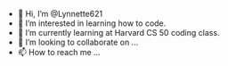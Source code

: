 - 👋 Hi, I’m @Lynnette621
- 👀 I’m interested in learning how to code.
- 🌱 I’m currently learning at Harvard CS 50 coding class.
- 💞️ I’m looking to collaborate on ...
- 📫 How to reach me ...

<!---
Lynnette621/Lynnette621 is a ✨ special ✨ repository because its `README.md` (this file) appears on your GitHub profile.
You can click the Preview link to take a look at your changes.
--->
